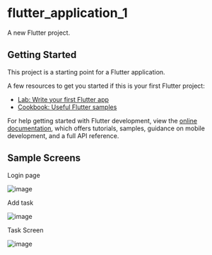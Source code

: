 # flutter_application_1

A new Flutter project.

## Getting Started

This project is a starting point for a Flutter application.

A few resources to get you started if this is your first Flutter project:

- [Lab: Write your first Flutter app](https://docs.flutter.dev/get-started/codelab)
- [Cookbook: Useful Flutter samples](https://docs.flutter.dev/cookbook)

For help getting started with Flutter development, view the
[online documentation](https://docs.flutter.dev/), which offers tutorials,
samples, guidance on mobile development, and a full API reference.

## Sample Screens

Login page

![image](https://github.com/user-attachments/assets/e56dbf18-08fd-4a0f-8f3c-0d32b7595c82)

Add task

![image](https://github.com/user-attachments/assets/0131fc31-1e25-4f9f-8c78-e5c491e03546)

Task Screen

![image](https://github.com/user-attachments/assets/8371146a-0db3-45e9-bac4-d01c1bc87ff9)

